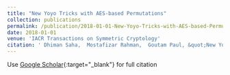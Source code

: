 ```yaml
---
title: "New Yoyo Tricks with AES-based Permutations"
collection: publications
permalink: /publication/2018-01-01-New-Yoyo-Tricks-with-AES-based-Permutations
date: 2018-01-01
venue: 'IACR Transactions on Symmetric Cryptology'
citation: ' Dhiman Saha,  Mostafizar Rahman,  Goutam Paul, &quot;New Yoyo Tricks with AES-based Permutations.&quot; IACR Transactions on Symmetric Cryptology, 2018.'
---
```

Use [Google Scholar](https://scholar.google.com/scholar?q=New+Yoyo+Tricks+with+AES+based+Permutations){:target="_blank"} for full citation